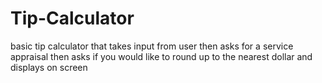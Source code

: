 # Tip-Calculator
basic tip calculator that takes input from user then asks for a service appraisal 
then asks if you would like to round up to the nearest dollar and displays on screen
